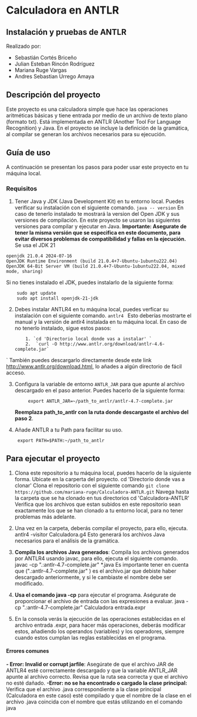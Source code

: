 # Calculadora en ANTLR
## Instalación y pruebas de ANTLR


Realizado por:

- Sebastián Cortés Briceño
- Julian Esteban Rincón Rodríguez
- Mariana Ruge Vargas
-  Andres Sebastian Urrego Amaya

## Descripción del proyecto
Este proyecto es una calculadora simple que hace las operaciones aritméticas básicas y tiene entrada por medio de un archivo de texto plano (formato txt). Está implementada en ANTLR (Another Tool For Language Recognition) y Java. En el proyecto se incluye la definición de la gramática, al compilar se generan los archivos necesarios para su ejecución.

## Guía de uso
A continuación se presentan los pasos para poder usar este proyecto en tu máquina local.
### Requisitos
1. Tener Java  y JDK (Java Development Kit) en tu entorno local. Puedes verificar su instalación con el siguiente comando.
`
java -- version
`
En caso de tenerlo instalado te mostrará la version del Open JDK y sus versiones de compilación.
En este proyecto se usaron las siguientes versiones para compilar y ejecutar en Java.
**Importante: Asegurate de tener la misma versión que se especifica en este documento, para evitar diversos problemas de compatibilidad y fallas en la ejecución.**
Se usa el JDK 21
````shell
openjdk 21.0.4 2024-07-16
OpenJDK Runtime Environment (build 21.0.4+7-Ubuntu-1ubuntu222.04)
OpenJDK 64-Bit Server VM (build 21.0.4+7-Ubuntu-1ubuntu222.04, mixed mode, sharing)
````
Si no tienes instalado el JDK, puedes instalarlo de la siguiente forma:
````shell
	sudo apt update
	sudo apt install openjdk-21-jdk
````

2. Debes instalar ANTLR4 en tu máquina local, puedes verficar su instalación con el siguiente comando.
	`
	antlr4 
	`
	Esto deberías mostrarte el manual y la versión de antlr4 instalada en tu máquina local.
	En caso de no tenerlo instalado, sigue estos pasos:
	````shell
		1. `cd 'Directorio local donde vas a instalar' ` 
		2.  `curl -O http://www.antlr.org/download/antlr-4.6-complete.jar` 
	````
`
	También puedes descargarlo directamente desde este  link http://www.antlr.org/download.html, lo añades a algún directorio de fácil acceso.

3. Configura la variable de entorno `ANTLR_JAR` para que apunte al archivo descargado en el paso anterior. Puedes hacerlo de la siguiente forma:
	
			export ANTLR_JAR=~/path_to_antlr/antlr-4.7-complete.jar
	
	**Reemplaza path_to_antlr con la ruta donde descargaste el archivo del paso 2**.

4. Añade ANTLR a tu Path para facilitar su uso.
	
		export PATH=$PATH:~/path_to_antlr
	


## Para ejecutar el proyecto
1. Clona este repositorio a tu máquina local, puedes hacerlo de la siguiente forma.
Ubicate en la carperta del proyecto.
		 cd 'Directorio donde vas a clonar'
Clona el repositorio con el siguiente comando
		 `git clone https://github.com/mariana-ruge/Calculadora-ANTLR.git`
Navega hasta la carpeta que se ha clonado en tus directorios
		 cd 'Calculadora-ANTLR'
Verifica que los archivos que estan subidos en este repositorio sean exactamente los que se han clonado a tu entorno local, para no tener problemas más adelante.

2.  Una vez en la carpeta,  deberás compilar el proyecto, para ello, ejecuta.
		antlr4 -visitor Calculadora.g4
Esto generará los archivos Java necesarios para el análisis de la gramática.
3. **Compila los archivos Java generados**: Compila los archivos generados por ANTLR4 usando javac, para ello, ejecuta el siguiente comando. 
		javac -cp ".:antlr-4.7-complete.jar" *.java
Es importante tener en cuenta  que  (".:antlr-4.7-complete.jar" ) es el archivo.jar que debiste haber descargado anteriormente, y si le cambiaste el nombre debe ser modificado.

4.  **Usa el  comando java -cp** para ejecutar el programa. Aségurate de proporcionar el archivo de entrada con las expresiones a evaluar.
		java -cp ".:antlr-4.7-complete.jar" Calculadora entrada.expr

5. En la consola verás la ejecución de las operaciones establecidas en el archivo entrada .expr,  para hacer más operaciones, deberás modificar estos, añadiendo los operandos (variables) y los operadores, siempre cuando estos cumplan las reglas establecidas en el programa.

#### Errores comunes
**- Error: Invalid or corrupt jarfile**: Asegúrate de que el archivo JAR de ANTLR4 esté correctamente descargado y que la variable ANTLR_JAR apunte al archivo correcto. Revisa que la ruta sea correcta y que el archivo no esté dañado.
**-Error: no se ha encontrado o cargado la clase principal:** Verifica que el archivo .java correspondiente a la clase principal (Calculadora en este caso) esté compilado y que el nombre de la clase en el archivo .java coincida con el nombre que estás utilizando en el comando java

